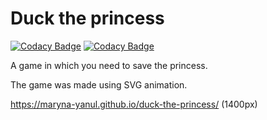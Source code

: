 # Duck the princess

[![Codacy Badge](https://api.codacy.com/project/badge/Grade/bbc2953123cb4189ad4214aaafe986ba)](https://app.codacy.com/app/maryna.yanul/duck-the-princess?utm_source=github.com&utm_medium=referral&utm_content=maryna-yanul/duck-the-princess&utm_campaign=Badge_Grade_Dashboard)
[![Codacy Badge](https://api.codacy.com/project/badge/Grade/bbc2953123cb4189ad4214aaafe986ba)](https://app.codacy.com/app/maryna.yanul/duck-the-princess?utm_source=github.com&utm_medium=referral&utm_content=maryna-yanul/duck-the-princess&utm_campaign=Badge_Grade_Dashboard)

A game in which you need to save the princess.

The game was made using SVG animation.

https://maryna-yanul.github.io/duck-the-princess/ (1400px)

